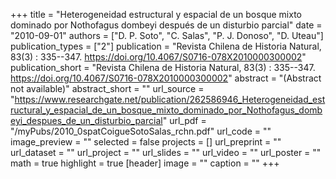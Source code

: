 +++
title = "Heterogeneidad estructural y espacial de un bosque mixto dominado por  Nothofagus dombeyi después de un disturbio parcial"
date = "2010-09-01"
authors = ["D. P. Soto", "C. Salas", "P. J. Donoso", "D. Uteau"]
publication_types = ["2"]
publication = "Revista Chilena de Historia Natural, 83(3) : 335--347. https://doi.org/10.4067/S0716-078X2010000300002"
publication_short = "Revista Chilena de Historia Natural, 83(3) : 335--347. https://doi.org/10.4067/S0716-078X2010000300002"
abstract = "(Abstract not available)"
abstract_short = ""
url_source = "https://www.researchgate.net/publication/262586946_Heterogeneidad_estructural_y_espacial_de_un_bosque_mixto_dominado_por_Nothofagus_dombeyi_despues_de_un_disturbio_parcial"
url_pdf = "/myPubs/2010_0spatCoigueSotoSalas_rchn.pdf"
url_code = ""
image_preview = ""
selected = false
projects = []
url_preprint = ""
url_dataset = ""
url_project = ""
url_slides = ""
url_video = ""
url_poster = ""
math = true
highlight = true
[header]
image = ""
caption = ""
+++
